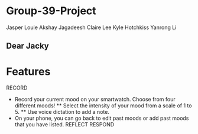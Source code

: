 # Group-39-Project
Jasper Louie
Akshay Jagadeesh
Claire Lee
Kyle Hotchkiss
Yanrong Li

## Dear Jacky

# Features
RECORD 
* Record your current mood on your smartwatch. Choose from four different moods!
** Select the intensity of your mood from a scale of 1 to 5.
** Use voice dictation to add a note.
* On your phone, you can go back to edit past moods or add past moods that you have listed.
REFLECT
RESPOND
